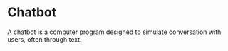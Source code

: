 # Chatbot
A chatbot is a computer program designed to simulate conversation with users, often through text.
